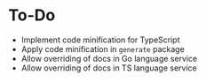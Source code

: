 # To-Do

- Implement code minification for TypeScript
- Apply code minification in `generate` package
- Allow overriding of docs in Go language service
- Allow overriding of docs in TS language service
